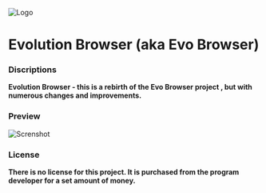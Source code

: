 ![Logo](https://github.com/dmitrylaas/YaRoom/blob/master/app/src/main/res/mipmap-xxxhdpi/ic_launcher.png)

# Evolution Browser (aka Evo Browser)

### Discriptions
**Evolution Browser - this is a rebirth of the Evo Browser project , but with numerous changes and improvements.**

### Preview
![Screnshot](https://github.com/dmitrylaas/YaRoom/blob/master/Art/banner.png)

### License
**There is no license for this project. It is purchased from the program developer for a set amount of money.**

